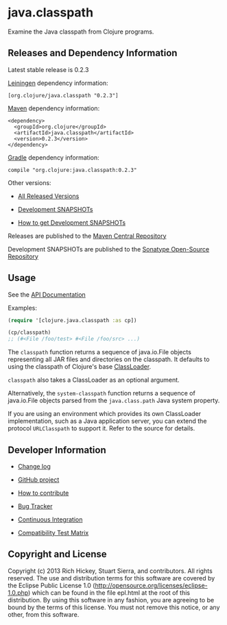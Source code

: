 # java.classpath

Examine the Java classpath from Clojure programs.


## Releases and Dependency Information

Latest stable release is 0.2.3

[Leiningen] dependency information:

    [org.clojure/java.classpath "0.2.3"]

[Maven] dependency information:

    <dependency>
      <groupId>org.clojure</groupId>
      <artifactId>java.classpath</artifactId>
      <version>0.2.3</version>
    </dependency>

[Gradle] dependency information:

    compile "org.clojure:java.classpath:0.2.3"

[Leiningen]: http://leiningen.org/
[Maven]: http://maven.apache.org/
[Gradle]: http://www.gradle.org/

Other versions:

* [All Released Versions](http://search.maven.org/#search%7Cgav%7C1%7Cg%3A%22org.clojure%22%20AND%20a%3A%22java.classpath%22)

* [Development SNAPSHOTs](https://oss.sonatype.org/index.html#nexus-search;gav~org.clojure~java.classpath~~~)

* [How to get Development SNAPSHOTs](http://dev.clojure.org/display/doc/Maven+Settings+and+Repositories)

Releases are published to the [Maven Central Repository](http://search.maven.org/)

Development SNAPSHOTs are published to the [Sonatype Open-Source Repository](https://oss.sonatype.org/)


## Usage

See the [API Documentation](http://clojure.github.com/java.classpath/)

Examples:

```clojure
(require '[clojure.java.classpath :as cp])

(cp/classpath)
;; (#<File /foo/test> #<File /foo/src> ...)
```

The `classpath` function returns a sequence of java.io.File objects
representing all JAR files and directories on the classpath. It
defaults to using the classpath of Clojure's base
[ClassLoader](http://docs.oracle.com/javase/7/docs/api/java/lang/ClassLoader.html).

`classpath` also takes a ClassLoader as an optional argument.

Alternatively, the `system-classpath` function returns a sequence of
java.io.File objects parsed from the `java.class.path` Java system
property.

If you are using an environment which provides its own ClassLoader
implementation, such as a Java application server, you can extend the
protocol `URLClasspath` to support it. Refer to the source for
details.


## Developer Information

* [Change log](CHANGES.md)

* [GitHub project](https://github.com/clojure/java.classpath)

* [How to contribute](http://dev.clojure.org/display/community/Contributing)

* [Bug Tracker](http://dev.clojure.org/jira/browse/CLASSPATH)

* [Continuous Integration](http://build.clojure.org/job/java.classpath/)

* [Compatibility Test Matrix](http://build.clojure.org/job/java.classpath-test-matrix/)



## Copyright and License

Copyright (c) 2013 Rich Hickey, Stuart Sierra, and contributors. All
rights reserved. The use and distribution terms for this software are
covered by the Eclipse Public License 1.0
(http://opensource.org/licenses/eclipse-1.0.php) which can be found in
the file epl.html at the root of this distribution. By using this
software in any fashion, you are agreeing to be bound by the terms of
this license. You must not remove this notice, or any other, from this
software.
